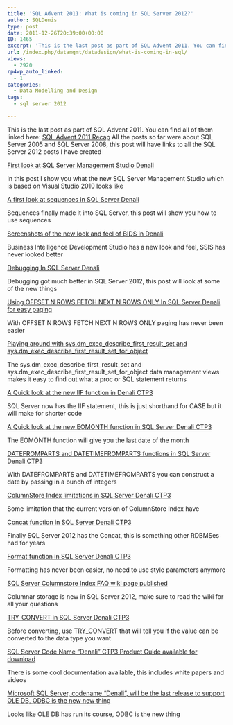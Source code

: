 ```yaml
---
title: 'SQL Advent 2011: What is coming in SQL Server 2012?'
author: SQLDenis
type: post
date: 2011-12-26T20:39:00+00:00
ID: 1465
excerpt: 'This is the last post as part of SQL Advent 2011. You can find all of them linked here: SQL Advent 2011 Recap  All the posts so far were about SQL Server 2005 and SQL Server 2008, this post will have links to all the SQL Server 2012 posts I have created&hellip;'
url: /index.php/datamgmt/datadesign/what-is-coming-in-sql/
views:
  - 2920
rp4wp_auto_linked:
  - 1
categories:
  - Data Modelling and Design
tags:
  - sql server 2012

---
```

This is the last post as part of SQL Advent 2011. You can find all of them linked here: [SQL Advent 2011 Recap][1] All the posts so far were about SQL Server 2005 and SQL Server 2008, this post will have links to all the SQL Server 2012 posts I have created

[First look at SQL Server Management Studio Denali][2]
  
In this post I show you what the new SQL Server Management Studio which is based on Visual Studio 2010 looks like

[A first look at sequences in SQL Server Denali][3]
  
Sequences finally made it into SQL Server, this post will show you how to use sequences 

[Screenshots of the new look and feel of BIDS in Denali][4]
  
Business Intelligence Development Studio has a new look and feel, SSIS has never looked better

[Debugging In SQL Server Denali][5]
  
Debugging got much better in SQL Server 2012, this post will look at some of the new things

[Using OFFSET N ROWS FETCH NEXT N ROWS ONLY In SQL Server Denali for easy paging][6]
  
With OFFSET N ROWS FETCH NEXT N ROWS ONLY paging has never been easier

[Playing around with sys.dm\_exec\_describe\_first\_result\_set and sys.dm\_exec\_describe\_first\_result\_set\_for\_object][7]
  
The sys.dm\_exec\_describe\_first\_result\_set and sys.dm\_exec\_describe\_first\_result\_set\_for\_object data management views makes it easy to find out what a proc or SQL statement returns

[A Quick look at the new IIF function in Denali CTP3][8]
  
SQL Server now has the IIF statement, this is just shorthand for CASE but it will make for shorter code

[A Quick look at the new EOMONTH function in SQL Server Denali CTP3][9]
  
The EOMONTH function will give you the last date of the month

[DATEFROMPARTS and DATETIMEFROMPARTS functions in SQL Server Denali CTP3][10]
  
With DATEFROMPARTS and DATETIMEFROMPARTS you can construct a date by passing in a bunch of integers

[ColumnStore Index limitations in SQL Server Denali CTP3][11]
  
Some limitation that the current version of ColumnStore Index have

[Concat function in SQL Server Denali CTP3][12]
  
Finally SQL Server 2012 has the Concat, this is something other RDBMSes had for years

[Format function in SQL Server Denali CTP3][13]
  
Formatting has never been easier, no need to use style parameters anymore

[SQL Server Columnstore Index FAQ wiki page published][14]
  
Columnar storage is new in SQL Server 2012, make sure to read the wiki for all your questions

[TRY_CONVERT in SQL Server Denali CTP3][15]
  
Before converting, use TRY_CONVERT that will tell you if the value can be converted to the data type you want

[SQL Server Code Name “Denali” CTP3 Product Guide available for download][16]
  
There is some cool documentation available, this includes white papers and videos

[Microsoft SQL Server, codename “Denali”, will be the last release to support OLE DB, ODBC is the new new thing][17]
  
Looks like OLE DB has run its course, ODBC is the new thing

 [1]: /index.php/DataMgmt/DataDesign/sql-advent-2011-recap
 [2]: /index.php/DataMgmt/DataDesign/first-look-at-sql-server-management-stud
 [3]: /index.php/DataMgmt/DataDesign/a-first-look-at-sequences-in-sql-server
 [4]: /index.php/DataMgmt/DBProgramming/screenshots-of-the-new-look-and-feel-of
 [5]: /index.php/DataMgmt/DBProgramming/MSSQLServer/debugging-in-sql-server-denali
 [6]: /index.php/DataMgmt/DBProgramming/MSSQLServer/using-offset-n-rows-fetch-next-n-rows-on
 [7]: /index.php/DataMgmt/DBProgramming/MSSQLServer/playing-around-with-sys-dm_exec_describe
 [8]: /index.php/DataMgmt/DBProgramming/MSSQLServer/a-quick-look-at-the
 [9]: /index.php/DataMgmt/DBProgramming/MSSQLServer/a-quick-look-at-the-1
 [10]: /index.php/DataMgmt/DataDesign/datefromparts-and-datetimefromparts-functions-in
 [11]: /index.php/DataMgmt/DBAdmin/MSSQLServerAdmin/columnstore-index-limitations-in-sql
 [12]: /index.php/DataMgmt/DBProgramming/MSSQLServer/concat-function-in-sql-server
 [13]: /index.php/DataMgmt/DataDesign/format-function-in-sql-server
 [14]: /index.php/DataMgmt/DataDesign/sql-server-columnstore-index-faq
 [15]: /index.php/DataMgmt/DBProgramming/MSSQLServer/try_convert-in-sql-server-denali
 [16]: /index.php/DataMgmt/DataDesign/sql-server-code-name-denali-1
 [17]: /index.php/DataMgmt/DBProgramming/MSSQLServer/microsoft-sql-server-codename-denali
